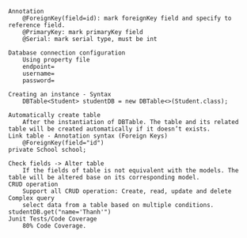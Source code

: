 	Annotation
		@ForeignKey(field=id): mark foreignKey field and specify to reference field.
		@PrimaryKey: mark primaryKey field
		@Serial: mark serial type, must be int

	Database connection configuration
		Using property file
        endpoint=
        username=
        password=

	Creating an instance - Syntax
		DBTable<Student> studentDB = new DBTable<>(Student.class);

	Automatically create table
		After the instantiation of DBTable. The table and its related table will be created automatically if it doesn’t exists.
	Link table - Annotation syntax (Foreign Keys)
		@ForeignKey(field="id")
    private School school;

	Check fields -> Alter table
		If the fields of table is not equivalent with the models. The table will be altered base on its corresponding model.
	CRUD operation
		Support all CRUD operation: Create, read, update and delete 
	Complex query
		select data from a table based on multiple conditions.
    studentDB.get("name='Thanh'")
	Junit Tests/Code Coverage
		80% Code Coverage.
